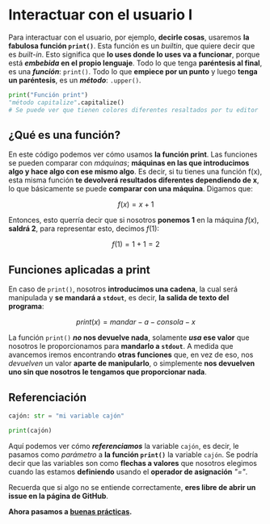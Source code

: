 # Interactuar con el usuario I

Para interactuar con el usuario, por ejemplo, **decirle cosas**, usaremos **la fabulosa función `print()`**. Esta función es un *builtin*, que quiere decir que es *built-in*. Esto significa que **lo uses donde lo uses va a funcionar**, porque está ***embebida* en el propio lenguaje**. Todo lo que tenga **paréntesis al final**, es una ***función***: `print()`. Todo lo que **empiece por un punto** y luego **tenga un paréntesis**, es un ***método***: `.upper()`.

```python
print("Función print")
"método capitalize".capitalize()
# Se puede ver que tienen colores diferentes resaltados por tu editor
```

## ¿Qué es una función?

En este código podemos ver cómo usamos **la función print**. Las funciones se pueden comparar con *máquinas*; **máquinas en las que introducimos algo y hace algo con ese mismo algo**. Es decir, si tu tienes una función f(x), esta misma función **te devolverá resultados diferentes dependiendo de x**, lo que básicamente se puede **comparar con una máquina**. Digamos que:

$$
f(x) = x + 1
$$

Entonces, esto querría decir que si nosotros **ponemos 1** en la máquina $f(x)$, **saldrá 2**, para representar esto, decimos $f(1)$:

$$
f(1) = 1 + 1 = 2
$$

## Funciones aplicadas a print

En caso de `print()`, nosotros **introducimos una cadena**, la cual será manipulada y
**se mandará a `stdout`**, es decir, **la salida de texto del programa**:

$$
print(x) = mandar - a - consola - x
$$

La función `print()` ***no* nos devuelve nada**, solamente ***usa* ese valor** que nosotros le proporcionamos para **mandarlo a `stdout`**. A medida que avancemos iremos encontrando **otras funciones** que, en vez de eso, nos *devuelven* un valor **aparte de manipularlo**, o simplemente **nos devuelven uno sin que nosotros le tengamos que proporcionar nada**.

## Referenciación

```python
cajón: str = "mi variable cajón"

print(cajón)
```

Aquí podemos ver cómo ***referenciamos*** la variable `cajón`, es decir, le pasamos como *parámetro* a **la función `print()`** la variable `cajón`. Se podría decir que las variables son como **flechas a valores** que nosotros elegimos cuando las estamos **definiendo** usando el **operador de asignación** *"$=$"*.

Recuerda que si algo no se entiende correctamente, **eres libre de abrir un issue en la página de GitHub**.

**Ahora pasamos a [buenas prácticas](004_buenas_practicas_1.md).**
